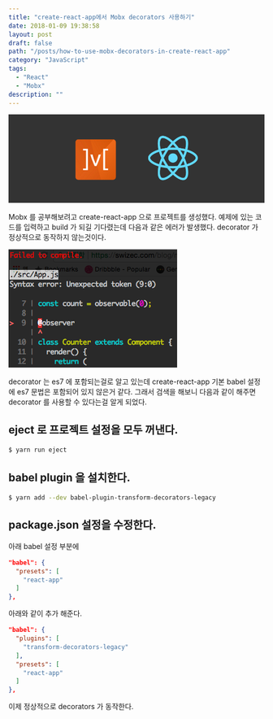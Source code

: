 ```yaml
---
title: "create-react-app에서 Mobx decorators 사용하기"
date: 2018-01-09 19:38:58
layout: post
draft: false
path: "/posts/how-to-use-mobx-decorators-in-create-react-app"
category: "JavaScript"
tags: 
  - "React"
  - "Mobx"
description: ""  
---
```


![mobx](./mobx_react.png)

Mobx 를 공부해보려고 create-react-app 으로 프로젝트를 생성했다.
예제에 있는 코드를 입력하고 build 가 되길 기다렸는데 다음과 같은 에러가 발생했다.
decorator 가 정상적으로 동작하지 않는것이다.

![mobx](./mobx.png)

decorator 는 es7 에 포함되는걸로 알고 있는데 create-react-app 기본 babel 설정에 es7 문법은 포함되어 있지 않은거 같다. 그래서 검색을 해보니 다음과 같이 해주면 decorator 를 사용할 수 있다는걸 알게 되었다.

## eject 로 프로젝트 설정을 모두 꺼낸다.

```bash
$ yarn run eject
```

## babel plugin 을 설치한다.

```bash
$ yarn add --dev babel-plugin-transform-decorators-legacy
```

## package.json 설정을 수정한다.

아래 babel 설정 부분에

```json
"babel": {
  "presets": [
    "react-app"
  ]
},
```

아래와 같이 추가 해준다.

```json
"babel": {
  "plugins": [
    "transform-decorators-legacy"
  ],
  "presets": [
    "react-app"
  ]
},
```

이제 정상적으로 decorators 가 동작한다.
